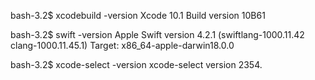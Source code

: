 bash-3.2$ xcodebuild -version
Xcode 10.1
Build version 10B61

bash-3.2$ swift -version
Apple Swift version 4.2.1 (swiftlang-1000.11.42 clang-1000.11.45.1)
Target: x86_64-apple-darwin18.0.0

bash-3.2$ xcode-select -version
xcode-select version 2354.

